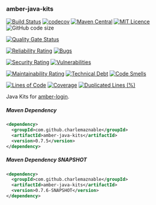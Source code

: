 ### amber-java-kits

[![Build Status](https://travis-ci.org/CharLemAznable/amber-java-kits.svg?branch=master)](https://travis-ci.org/CharLemAznable/amber-java-kits)
[![codecov](https://codecov.io/gh/CharLemAznable/amber-java-kits/branch/master/graph/badge.svg)](https://codecov.io/gh/CharLemAznable/amber-java-kits)
[![Maven Central](https://maven-badges.herokuapp.com/maven-central/com.github.charlemaznable/amber-java-kits/badge.svg)](https://maven-badges.herokuapp.com/maven-central/com.github.charlemaznable/amber-java-kits/)
[![MIT Licence](https://badges.frapsoft.com/os/mit/mit.svg?v=103)](https://opensource.org/licenses/mit-license.php)
![GitHub code size](https://img.shields.io/github/languages/code-size/CharLemAznable/amber-java-kits)

[![Quality Gate Status](https://sonarcloud.io/api/project_badges/measure?project=CharLemAznable_amber-java-kits&metric=alert_status)](https://sonarcloud.io/dashboard?id=CharLemAznable_amber-java-kits)

[![Reliability Rating](https://sonarcloud.io/api/project_badges/measure?project=CharLemAznable_amber-java-kits&metric=reliability_rating)](https://sonarcloud.io/dashboard?id=CharLemAznable_amber-java-kits)
[![Bugs](https://sonarcloud.io/api/project_badges/measure?project=CharLemAznable_amber-java-kits&metric=bugs)](https://sonarcloud.io/dashboard?id=CharLemAznable_amber-java-kits)

[![Security Rating](https://sonarcloud.io/api/project_badges/measure?project=CharLemAznable_amber-java-kits&metric=security_rating)](https://sonarcloud.io/dashboard?id=CharLemAznable_amber-java-kits)
[![Vulnerabilities](https://sonarcloud.io/api/project_badges/measure?project=CharLemAznable_amber-java-kits&metric=vulnerabilities)](https://sonarcloud.io/dashboard?id=CharLemAznable_amber-java-kits)

[![Maintainability Rating](https://sonarcloud.io/api/project_badges/measure?project=CharLemAznable_amber-java-kits&metric=sqale_rating)](https://sonarcloud.io/dashboard?id=CharLemAznable_amber-java-kits)
[![Technical Debt](https://sonarcloud.io/api/project_badges/measure?project=CharLemAznable_amber-java-kits&metric=sqale_index)](https://sonarcloud.io/dashboard?id=CharLemAznable_amber-java-kits)
[![Code Smells](https://sonarcloud.io/api/project_badges/measure?project=CharLemAznable_amber-java-kits&metric=code_smells)](https://sonarcloud.io/dashboard?id=CharLemAznable_amber-java-kits)

[![Lines of Code](https://sonarcloud.io/api/project_badges/measure?project=CharLemAznable_amber-java-kits&metric=ncloc)](https://sonarcloud.io/dashboard?id=CharLemAznable_amber-java-kits)
[![Coverage](https://sonarcloud.io/api/project_badges/measure?project=CharLemAznable_amber-java-kits&metric=coverage)](https://sonarcloud.io/dashboard?id=CharLemAznable_amber-java-kits)
[![Duplicated Lines (%)](https://sonarcloud.io/api/project_badges/measure?project=CharLemAznable_amber-java-kits&metric=duplicated_lines_density)](https://sonarcloud.io/dashboard?id=CharLemAznable_amber-java-kits)

Java Kits for [amber-login](https://github.com/CharLemAznable/amber-login).

##### Maven Dependency

```xml
<dependency>
  <groupId>com.github.charlemaznable</groupId>
  <artifactId>amber-java-kits</artifactId>
  <version>0.7.5</version>
</dependency>
```

##### Maven Dependency SNAPSHOT

```xml
<dependency>
  <groupId>com.github.charlemaznable</groupId>
  <artifactId>amber-java-kits</artifactId>
  <version>0.7.6-SNAPSHOT</version>
</dependency>
```
